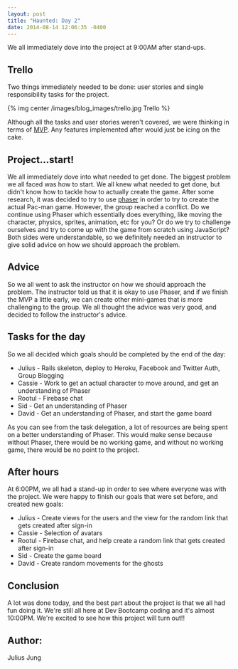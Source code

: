 ```yaml
---
layout: post
title: "Haunted: Day 2"
date: 2014-08-14 12:06:35 -0400
---
```


We all immediately dove into the project at 9:00AM after stand-ups.

<!--more-->

## Trello

Two things immediately needed to be done: user stories and single responsibility tasks for the project.

{% img center /images/blog_images/trello.jpg Trello %}

Although all the tasks and user stories weren't covered, we were thinking in terms of [MVP](http://en.wikipedia.org/wiki/Minimum_viable_product). Any features implemented after would just be icing on the cake.

## Project...start!

We all immediately dove into what needed to get done. The biggest problem we all faced was how to start. We all knew what needed to get done, but didn't know how to tackle how to actually create the game. After some research, it was decided to try to use [phaser](http://phaser.io/) in order to try to create the actual Pac-man game. However, the group reached a conflict. Do we continue using Phaser which essentially does everything, like moving the character, physics, sprites, animation, etc for you? Or do we try to challenge ourselves and try to come up with the game from scratch using JavaScript? Both sides were understandable, so we definitely needed an instructor to give solid advice on how we should approach the problem.

## Advice

So we all went to ask the instructor on how we should approach the problem. The instructor told us that it is okay to use Phaser, and if we finish the MVP a little early, we can create other mini-games that is more challenging to the group. We all thought the advice was very good, and decided to follow the instructor's advice.

## Tasks for the day

So we all decided which goals should be completed by the end of the day:

  * Julius - Rails skeleton, deploy to Heroku, Facebook and Twitter Auth, Group Blogging
  * Cassie - Work to get an actual character to move around, and get an understanding of Phaser
  * Rootul - Firebase chat
  * Sid - Get an understanding of Phaser
  * David - Get an understanding of Phaser, and start the game board

As you can see from the task delegation, a lot of resources are being spent on a better understanding of Phaser. This would make sense because without Phaser, there would be no working game, and without no working game, there would be no point to the project.

## After hours

At 6:00PM, we all had a stand-up in order to see where everyone was with the project. We were happy to finish our goals that were set before, and created new goals:

  * Julius - Create views for the users and the view for the random link that gets created after sign-in
  * Cassie - Selection of avatars
  * Rootul - Firebase chat, and help create a random link that gets created after sign-in
  * Sid - Create the game board
  * David - Create random movements for the ghosts

## Conclusion

A lot was done today, and the best part about the project is that we all had fun doing it. We're still all here at Dev Bootcamp coding and it's almost 10:00PM. We're excited to see how this project will turn out!!

## Author:

Julius Jung